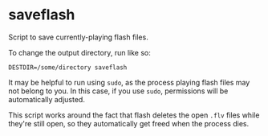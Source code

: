 saveflash
=========

Script to save currently-playing flash files.

To change the output directory, run like so:

    DESTDIR=/some/directory saveflash

It may be helpful to run using `sudo`, as the process playing flash files may
not belong to you. In this case, if you use `sudo`, permissions will be
automatically adjusted.

This script works around the fact that flash deletes the open `.flv` files
while they're still open, so they automatically get freed when the process
dies.
